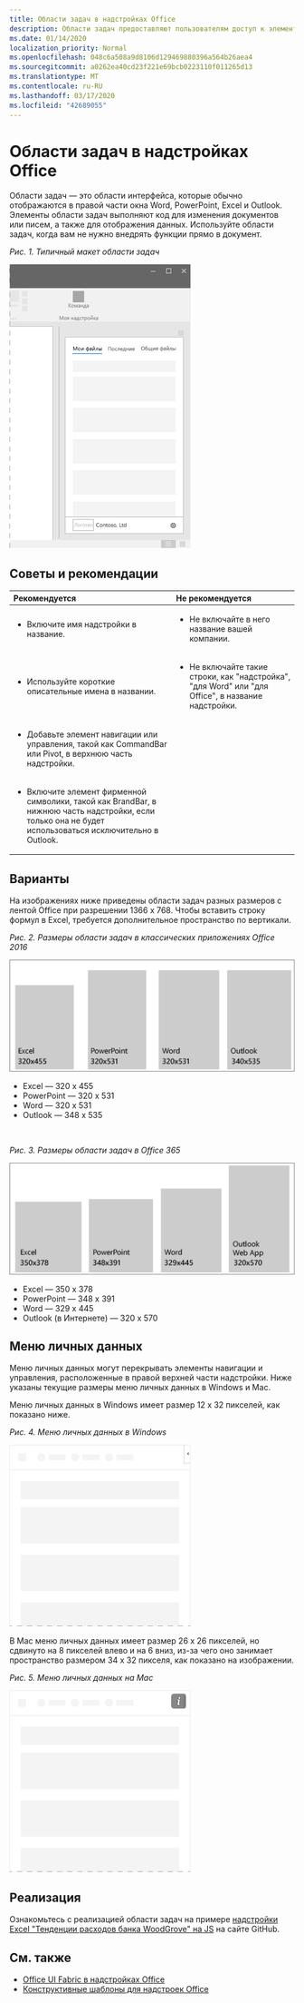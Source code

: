 ```yaml
---
title: Области задач в надстройках Office
description: Области задач предоставляют пользователям доступ к элементам управления интерфейсом, которые выполняют код для изменения документов или сообщений электронной почты, а также для отображения данных из источника данных.
ms.date: 01/14/2020
localization_priority: Normal
ms.openlocfilehash: 048c6a508a9d8106d129469880396a564b26aea4
ms.sourcegitcommit: a0262ea40cd23f221e69bcb0223110f011265d13
ms.translationtype: MT
ms.contentlocale: ru-RU
ms.lasthandoff: 03/17/2020
ms.locfileid: "42689055"
---
```

# <a name="task-panes-in-office-add-ins"></a>Области задач в надстройках Office
 
Области задач — это области интерфейса, которые обычно отображаются в правой части окна Word, PowerPoint, Excel и Outlook. Элементы области задач выполняют код для изменения документов или писем, а также для отображения данных. Используйте области задач, когда вам не нужно внедрять функции прямо в документ.

*Рис. 1. Типичный макет области задач*

![Типичный макет области задач](../images/overview-with-app-task-pane.png)

## <a name="best-practices"></a>Советы и рекомендации

|**Рекомендуется**|**Не рекомендуется**|
|:-----|:--------|
|<ul><li>Включите имя надстройки в название.</li></ul>|<ul><li>Не включайте в него название вашей компании.</li></ul>|
|<ul><li>Используйте короткие описательные имена в названии.</li></ul>|<ul><li>Не включайте такие строки, как "надстройка", "для Word" или "для Office", в название надстройки.</li></ul>|
|<ul><li>Добавьте элемент навигации или управления, такой как CommandBar или Pivot, в верхнюю часть надстройки.</li></ul>||
|<ul><li>Включите элемент фирменной символики, такой как BrandBar, в нижнюю часть надстройки, если только она не будет использоваться исключительно в Outlook.</li></ul>||


## <a name="variants"></a>Варианты

На изображениях ниже приведены области задач разных размеров с лентой Office при разрешении 1366 x 768. Чтобы вставить строку формул в Excel, требуется дополнительное пространство по вертикали.  

*Рис. 2. Размеры области задач в классических приложениях Office 2016*

![Размеры области задач в классических приложениях при разрешении 1366 x 768](../images/office-2016-taskpane-sizes.png)

- Excel — 320 x 455
- PowerPoint — 320 x 531
- Word — 320 x 531
- Outlook — 348 x 535

<br/>

*Рис. 3. Размеры области задач в Office 365*

![Размеры области задач в классических приложениях при разрешении 1366 x 768](../images/office-365-taskpane-sizes.png)

- Excel — 350 x 378
- PowerPoint — 348 x 391
- Word — 329 x 445
- Outlook (в Интернете) — 320 x 570

## <a name="personality-menu"></a>Меню личных данных

Меню личных данных могут перекрывать элементы навигации и управления, расположенные в правой верхней части надстройки. Ниже указаны текущие размеры меню личных данных в Windows и Mac.

Меню личных данных в Windows имеет размер 12 x 32 пикселей, как показано ниже.

*Рис. 4. Меню личных данных в Windows*

![Меню личных данных на компьютере с Windows](../images/personality-menu-win.png)

В Mac меню личных данных имеет размер 26 x 26 пикселей, но сдвинуто на 8 пикселей влево и на 6 вниз, из-за чего оно занимает пространство размером 34 x 32 пикселя, как показано на изображении.

*Рис. 5. Меню личных данных на Mac*

![Меню личных данных на Mac](../images/personality-menu-mac.png)

## <a name="implementation"></a>Реализация

Ознакомьтесь с реализацией области задач на примере [надстройки Excel "Тенденции расходов банка WoodGrove" на JS](https://github.com/OfficeDev/Excel-Add-in-WoodGrove-Expense-Trends) на сайте GitHub. 


## <a name="see-also"></a>См. также

- [Office UI Fabric в надстройках Office](office-ui-fabric.md) 
- [Конструктивные шаблоны для надстроек Office](../design/ux-design-pattern-templates.md)

